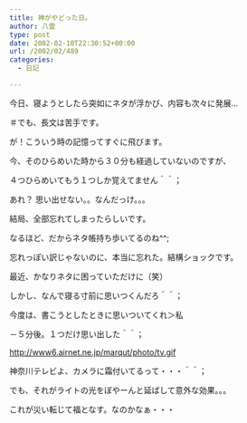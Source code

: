 ```yaml
---
title: 神がやどった日。
author: 八雲
type: post
date: 2002-02-10T22:30:52+00:00
url: /2002/02/489
categories:
  - 日記

---
```

今日、寝ようとしたら突如にネタが浮かび、内容も次々に発展…
  
＃でも、長文は苦手です。
  
が！こういう時の記憶ってすぐに飛びます。
  
今、そのひらめいた時から３０分も経過していないのですが、
  
４つひらめいてもう１つしか覚えてません＾＾；

あれ？ 思い出せない。。なんだっけ。。。
  
結局、全部忘れてしまったらしいです。
  
なるほど、だからネタ帳持ち歩いてるのね^^;
  
忘れっぽい訳じゃないのに、本当に忘れた。結構ショックです。
  
最近、かなりネタに困っていただけに（笑）
  
しかし、なんで寝る寸前に思いつくんだろ＾＾；
  
今度は、書こうとしたときに思いついてくれ＞私
  
－５分後。１つだけ思い出した＾＾；
  
http://www6.airnet.ne.jp/marqut/photo/tv.gif
  
神奈川テレビよ、カメラに霜付いてるって・・・＾＾；
  
でも、それがライトの光をぼやーんと延ばして意外な効果。。。
  
これが災い転じて福となす。なのかなぁ・・・